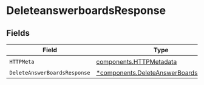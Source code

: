 # DeleteanswerboardsResponse


## Fields

| Field                                                                                           | Type                                                                                            | Required                                                                                        | Description                                                                                     |
| ----------------------------------------------------------------------------------------------- | ----------------------------------------------------------------------------------------------- | ----------------------------------------------------------------------------------------------- | ----------------------------------------------------------------------------------------------- |
| `HTTPMeta`                                                                                      | [components.HTTPMetadata](../../models/components/httpmetadata.md)                              | :heavy_check_mark:                                                                              | N/A                                                                                             |
| `DeleteAnswerBoardsResponse`                                                                    | [*components.DeleteAnswerBoardsResponse](../../models/components/deleteanswerboardsresponse.md) | :heavy_minus_sign:                                                                              | OK                                                                                              |